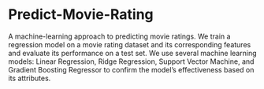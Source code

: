 # Predict-Movie-Rating
A  machine-learning approach to predicting movie ratings.
We train a regression model on a movie rating dataset and its corresponding features and evaluate its performance on a test set. 
We use several machine learning models: Linear Regression, Ridge Regression, Support Vector Machine, and Gradient Boosting Regressor to confirm the model’s effectiveness based on its attributes.
